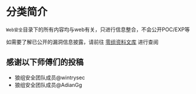 # 分类简介

`Web安全`目录下的所有内容均与web有关，只进行信息整合，不会公开POC/EXP等

如需要了解已公开的漏洞信息披露，请前往 [零组资料文库](https://wiki.0-sec.org) 进行查阅

## 感谢以下师傅们的投稿
 - 狼组安全团队成员@wintrysec
 - 狼组安全团队成员@AdianGg